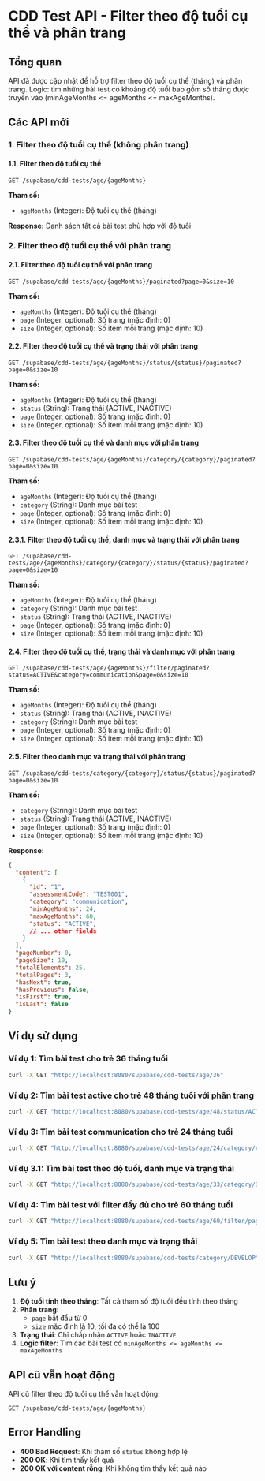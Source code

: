 # CDD Test API - Filter theo độ tuổi cụ thể và phân trang

## Tổng quan
API đã được cập nhật để hỗ trợ filter theo độ tuổi cụ thể (tháng) và phân trang. Logic: tìm những bài test có khoảng độ tuổi bao gồm số tháng được truyền vào (minAgeMonths <= ageMonths <= maxAgeMonths).

## Các API mới

### 1. Filter theo độ tuổi cụ thể (không phân trang)

#### 1.1. Filter theo độ tuổi cụ thể
```http
GET /supabase/cdd-tests/age/{ageMonths}
```
**Tham số:**
- `ageMonths` (Integer): Độ tuổi cụ thể (tháng)

**Response:** Danh sách tất cả bài test phù hợp với độ tuổi

### 2. Filter theo độ tuổi cụ thể với phân trang

#### 2.1. Filter theo độ tuổi cụ thể với phân trang
```http
GET /supabase/cdd-tests/age/{ageMonths}/paginated?page=0&size=10
```
**Tham số:**
- `ageMonths` (Integer): Độ tuổi cụ thể (tháng)
- `page` (Integer, optional): Số trang (mặc định: 0)
- `size` (Integer, optional): Số item mỗi trang (mặc định: 10)

#### 2.2. Filter theo độ tuổi cụ thể và trạng thái với phân trang
```http
GET /supabase/cdd-tests/age/{ageMonths}/status/{status}/paginated?page=0&size=10
```
**Tham số:**
- `ageMonths` (Integer): Độ tuổi cụ thể (tháng)
- `status` (String): Trạng thái (ACTIVE, INACTIVE)
- `page` (Integer, optional): Số trang (mặc định: 0)
- `size` (Integer, optional): Số item mỗi trang (mặc định: 10)

#### 2.3. Filter theo độ tuổi cụ thể và danh mục với phân trang
```http
GET /supabase/cdd-tests/age/{ageMonths}/category/{category}/paginated?page=0&size=10
```
**Tham số:**
- `ageMonths` (Integer): Độ tuổi cụ thể (tháng)
- `category` (String): Danh mục bài test
- `page` (Integer, optional): Số trang (mặc định: 0)
- `size` (Integer, optional): Số item mỗi trang (mặc định: 10)

#### 2.3.1. Filter theo độ tuổi cụ thể, danh mục và trạng thái với phân trang
```http
GET /supabase/cdd-tests/age/{ageMonths}/category/{category}/status/{status}/paginated?page=0&size=10
```
**Tham số:**
- `ageMonths` (Integer): Độ tuổi cụ thể (tháng)
- `category` (String): Danh mục bài test
- `status` (String): Trạng thái (ACTIVE, INACTIVE)
- `page` (Integer, optional): Số trang (mặc định: 0)
- `size` (Integer, optional): Số item mỗi trang (mặc định: 10)

#### 2.4. Filter theo độ tuổi cụ thể, trạng thái và danh mục với phân trang
```http
GET /supabase/cdd-tests/age/{ageMonths}/filter/paginated?status=ACTIVE&category=communication&page=0&size=10
```
**Tham số:**
- `ageMonths` (Integer): Độ tuổi cụ thể (tháng)
- `status` (String): Trạng thái (ACTIVE, INACTIVE)
- `category` (String): Danh mục bài test
- `page` (Integer, optional): Số trang (mặc định: 0)
- `size` (Integer, optional): Số item mỗi trang (mặc định: 10)

#### 2.5. Filter theo danh mục và trạng thái với phân trang
```http
GET /supabase/cdd-tests/category/{category}/status/{status}/paginated?page=0&size=10
```
**Tham số:**
- `category` (String): Danh mục bài test
- `status` (String): Trạng thái (ACTIVE, INACTIVE)
- `page` (Integer, optional): Số trang (mặc định: 0)
- `size` (Integer, optional): Số item mỗi trang (mặc định: 10)

**Response:**
```json
{
  "content": [
    {
      "id": "1",
      "assessmentCode": "TEST001",
      "category": "communication",
      "minAgeMonths": 24,
      "maxAgeMonths": 60,
      "status": "ACTIVE",
      // ... other fields
    }
  ],
  "pageNumber": 0,
  "pageSize": 10,
  "totalElements": 25,
  "totalPages": 3,
  "hasNext": true,
  "hasPrevious": false,
  "isFirst": true,
  "isLast": false
}
```

## Ví dụ sử dụng

### Ví dụ 1: Tìm bài test cho trẻ 36 tháng tuổi
```bash
curl -X GET "http://localhost:8080/supabase/cdd-tests/age/36"
```

### Ví dụ 2: Tìm bài test active cho trẻ 48 tháng tuổi với phân trang
```bash
curl -X GET "http://localhost:8080/supabase/cdd-tests/age/48/status/ACTIVE/paginated?page=0&size=5"
```

### Ví dụ 3: Tìm bài test communication cho trẻ 24 tháng tuổi
```bash
curl -X GET "http://localhost:8080/supabase/cdd-tests/age/24/category/communication/paginated?page=0&size=10"
```

### Ví dụ 3.1: Tìm bài test theo độ tuổi, danh mục và trạng thái
```bash
curl -X GET "http://localhost:8080/supabase/cdd-tests/age/33/category/DEVELOPMENTAL_SCREENING/status/ACTIVE/paginated?page=0&size=10"
```

### Ví dụ 4: Tìm bài test với filter đầy đủ cho trẻ 60 tháng tuổi
```bash
curl -X GET "http://localhost:8080/supabase/cdd-tests/age/60/filter/paginated?status=ACTIVE&category=communication&page=0&size=10"
```

### Ví dụ 5: Tìm bài test theo danh mục và trạng thái
```bash
curl -X GET "http://localhost:8080/supabase/cdd-tests/category/DEVELOPMENTAL_SCREENING/status/ACTIVE/paginated?page=0&size=10"
```

## Lưu ý

1. **Độ tuổi tính theo tháng**: Tất cả tham số độ tuổi đều tính theo tháng
2. **Phân trang**: 
   - `page` bắt đầu từ 0
   - `size` mặc định là 10, tối đa có thể là 100
3. **Trạng thái**: Chỉ chấp nhận `ACTIVE` hoặc `INACTIVE`
4. **Logic filter**: Tìm các bài test có `minAgeMonths <= ageMonths <= maxAgeMonths`

## API cũ vẫn hoạt động

API cũ filter theo độ tuổi cụ thể vẫn hoạt động:
```http
GET /supabase/cdd-tests/age/{ageMonths}
```

## Error Handling

- **400 Bad Request**: Khi tham số `status` không hợp lệ
- **200 OK**: Khi tìm thấy kết quả
- **200 OK với content rỗng**: Khi không tìm thấy kết quả nào
